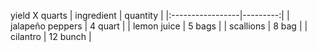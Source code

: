 yield X quarts
| ingredient       | quantity |
|:-----------------|---------:|
| jalapeño peppers |  4 quart |
| lemon juice      |   5 bags |
| scallions        |    8 bag |
| cilantro         | 12 bunch |
